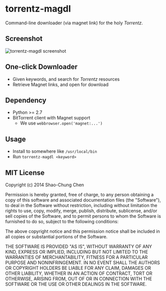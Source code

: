 # torrentz-magdl
Command-line downloader (via magnet link) for the holy _Torrentz_.


## Screenshot
![torrentz-magdl screenshot](https://raw.github.com/dannvix/torrentz-magdl/master/screenshot.png)


## One-click Downloader
* Given keywords, and search for _Torrentz_ resources
* Retrieve Magnet links, and open for download


## Dependency
* Python >= 2.7
* BitTorrent client with Magnet support
    - We use `webbrowser.open('magnet:...')`


## Usage
* Install to somewhere like `/usr/local/bin`
* Run `torrentz-magdl <keyword>`


## MIT License
Copyright (c) 2014 Shao-Chung Chen

Permission is hereby granted, free of charge, to any person obtaining a copy
of this software and associated documentation files (the "Software"), to deal
in the Software without restriction, including without limitation the rights
to use, copy, modify, merge, publish, distribute, sublicense, and/or sell
copies of the Software, and to permit persons to whom the Software is
furnished to do so, subject to the following conditions:

The above copyright notice and this permission notice shall be included in
all copies or substantial portions of the Software.

THE SOFTWARE IS PROVIDED "AS IS", WITHOUT WARRANTY OF ANY KIND, EXPRESS OR
IMPLIED, INCLUDING BUT NOT LIMITED TO THE WARRANTIES OF MERCHANTABILITY,
FITNESS FOR A PARTICULAR PURPOSE AND NONINFRINGEMENT. IN NO EVENT SHALL THE
AUTHORS OR COPYRIGHT HOLDERS BE LIABLE FOR ANY CLAIM, DAMAGES OR OTHER
LIABILITY, WHETHER IN AN ACTION OF CONTRACT, TORT OR OTHERWISE, ARISING FROM,
OUT OF OR IN CONNECTION WITH THE SOFTWARE OR THE USE OR OTHER DEALINGS IN
THE SOFTWARE.
